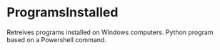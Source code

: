 # ProgramsInstalled
Retreives programs installed on Windows computers. Python program based on a Powershell command.
